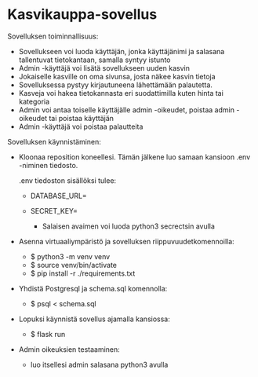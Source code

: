 # Kasvikauppa-sovellus

Sovelluksen toiminnallisuus:

- Sovellukseen voi luoda käyttäjän, jonka käyttäjänimi ja salasana tallentuvat tietokantaan, samalla syntyy istunto
- Admin -käyttäjä voi lisätä sovellukseen uuden kasvin
- Jokaiselle kasville on oma sivunsa, josta näkee kasvin tietoja
- Sovelluksessa pystyy kirjautuneena lähettämään palautetta.
- Kasveja voi hakea tietokannasta eri suodattimilla kuten hinta tai kategoria
- Admin voi antaa toiselle käyttäjälle admin -oikeudet, poistaa admin -oikeudet tai poistaa käyttäjän
- Admin -käyttäjä voi poistaa palautteita


Sovelluksen käynnistäminen:

- Kloonaa reposition koneellesi. Tämän jälkene luo samaan kansioon .env -niminen tiedosto.

    .env tiedoston sisällöksi tulee:

  - DATABASE_URL=<tietokannan-paikallinen-osoite>

  - SECRET_KEY=<salainen-avain>
    - Salaisen avaimen voi luoda python3 secrectsin avulla


- Asenna virtuaaliympäristö ja sovelluksen riippuvuudetkomennoilla:
  - $ python3 -m venv venv
  - $ source venv/bin/activate
  - $ pip install -r ./requirements.txt
- Yhdistä Postgresql ja schema.sql komennolla:
  -  $ psql < schema.sql
- Lopuksi käynnistä sovellus ajamalla kansiossa:
  - $ flask run

- Admin oikeuksien testaaminen:
  - luo itsellesi admin salasana python3 avulla

